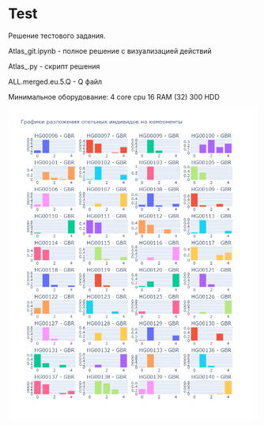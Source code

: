 # Test
Решение тестового задания.

Atlas_git.ipynb - полное решение с визуализацией действий

Atlas_.py - скрипт решения

ALL.merged.eu.5.Q - Q файл

Минимальное оборудование:
4 core cpu
16 RAM (32)
300 HDD

![компоненты](https://github.com/cappelchi/Test/blob/master/components.png)
